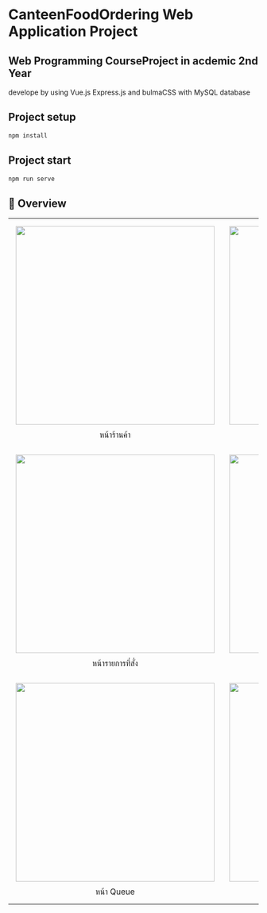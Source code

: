 # CanteenFoodOrdering Web Application Project
## Web Programming CourseProject in acdemic 2nd Year
develope by using Vue.js Express.js and bulmaCSS with MySQL database  

## Project setup
```bash
npm install 
```

## Project start
```bash
npm run serve
```
## 📖 Overview

<table cellpadding="10" cellspacing="10">
  <tr>
    <td align="center" style="padding: 15px;">
      <img src="https://github.com/user-attachments/assets/2b16029f-3e9e-411f-abad-b4d4272068df" width="400" style="margin-bottom:10px;"/><br>
       หน้าร้านค้า
    </td>
    <td align="center" style="padding: 15px;">
      <img src="https://github.com/user-attachments/assets/37b53db0-67de-4a0f-ae8b-9b54572333fe" width="400" style="margin-bottom:10px;"/><br>
       หน้าตะกร้าสินค้า
    </td>
  </tr>
  <tr>
    <td align="center" style="padding: 15px;">
      <img src="https://github.com/user-attachments/assets/017ba30a-5030-4958-ba27-e4bb983c733c" width="400" style="margin-bottom:10px;"/><br>
       หน้ารายการที่สั่ง
    </td>
    <td align="center" style="padding: 15px;">
      <img src="https://github.com/user-attachments/assets/0488c9b4-8c83-4cd7-9d0c-baae2c838146" width="400" style="margin-bottom:10px;"/><br>
       หน้าแสดงร้านค้าในโรงอาหาร
    </td>
  </tr>
  <tr>
    <td align="center" style="padding: 15px;">
      <img src="https://github.com/user-attachments/assets/25fcc586-7fee-4af0-a484-6a9bac95d018" width="400" style="margin-bottom:10px;"/><br>
      หน้า Queue
    </td>
    <td align="center" style="padding: 15px;">
      <img src="https://github.com/user-attachments/assets/c530ab9a-0b05-46ae-92d6-dd4e39573a21" width="400" style="margin-bottom:10px;"/><br>
       หน้าจัดการร้าน
    </td>
  </tr>
</table>
